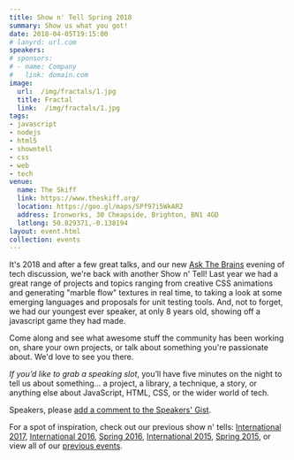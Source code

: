 ```yaml
---
title: Show n' Tell Spring 2018
summary: Show us what you got!
date: 2018-04-05T19:15:00
# lanyrd: url.com
speakers:
# sponsors:
# - name: Company
#   link: domain.com
image:
  url:  /img/fractals/1.jpg
  title: Fractal
  link:  /img/fractals/1.jpg
tags:
- javascript
- nodejs
- html5
- showntell
- css
- web
- tech
venue:
  name: The Skiff
  link: https://www.theskiff.org/
  location: https://goo.gl/maps/SPf97i5WkAR2
  address: Ironworks, 30 Cheapside, Brighton, BN1 4GD
  latlong: 50.829371,-0.138194
layout: event.html
collection: events
---
```


It's 2018 and after a few great talks, and our new [Ask The Brains][ask-the-brains] evening of tech discussion, we're back with another Show n' Tell! Last year we had a great range of projects and topics ranging from creative CSS animations and generating "marble flow" textures in real time, to taking a look at some emerging languages and proposals for unit testing tools. And, not to forget, we had our youngest ever speaker, at only 8 years old, showing off a javascript game they had made.

Come along and see what awesome stuff the community has been working on, share your own projects, or talk about something you're passionate about. We'd love to see you there.

_If you’d like to grab a speaking slot_, you’ll have five minutes on the night to tell us about something… a project, a library, a technique, a story, or anything else about JavaScript, HTML, CSS, or the wider world of tech.

Speakers, please <a data-gist href="https://gist.github.com/JakeSidSmith/45e60f8c45ab5128d760d33de7c3e3e1">add a comment to the Speakers' Gist</a>.

For a spot of inspiration, check out our previous show n' tells: [International 2017][showntell-international-2017], [International 2016][showntell-international-2016], [Spring 2016][showntell-spring-2016], [International 2015][showntell-international-2015], [Spring 2015][showntell-spring-2015], or view all of our [previous events][events].

[async]: https://asyncjs.com
[events]: https://asyncjs.com/events/
[ask-the-brains]: https://asyncjs.com/ask-the-brains/
[showntell-spring-2015]: https://asyncjs.com/showntell-spring-2015/
[showntell-international-2015]: https://asyncjs.com/showntell-2015/
[showntell-spring-2016]: https://asyncjs.com/showntell-spring-2016/
[showntell-international-2016]: https://asyncjs.com/international-show-n-tell-2016/
[showntell-international-2017]: https://asyncjs.com/international-show-n-tell-2017/
